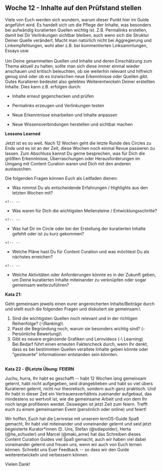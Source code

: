 ## Woche 12 - Inhalte auf den Prüfstand stellen

 Viele von Euch werden sich wundern, warum dieser Punkt hier im Guide
 angeführt wird. Es handelt sich um die Pflege der Inhalte, was
 besonders bei aufwändig kuratierten Quellen wichtig ist. Z.B.
 Permalinks erstellen, damit bei Dir Verlinkungen sichtbar bleiben,
 auch wenn sich die Struktur Deiner Quelle verändert. Macht man
 natürlich nicht bei Aggregierung und Linkempfehlungen, wohl aber z.B.
 bei kommentierten Linksammlungen, Essays usw.\
 \
 Um Deine gesammelten Quellen und Inhalte und deren Einschätzung zum
 Thema aktuell zu halten, sollte man sich diese immer einmal wieder
 anschauen und kritisch beleuchten, ob sie weiterhin relevant und
 hilfreich genug sind oder ob es inzwischen neue Erkenntnisse oder
 Quellen gibt. Gutes Kuratieren bedeutet also gelebtes Weiterentwickeln
 Deiner erstellten Inhalte. Dies kann z.B. erfolgen durch:

-   Inhalte erneut gegenchecken und prüfen

-   Permalinks erzeugen und Verlinkungen testen

-   Neue Erkenntnisse einarbeiten und Inhalte anpassen

-   Neue Wissensverbindungen herstellen und sichtbar machen 

**Lessons Learned**

 Jetzt ist es so weit. Nach 12 Wochen geht die letzte Runde des Circles
 zu Ende und es ist an der Zeit, diese Wochen noch einmal Revue
 passieren zu lassen. Zum Abschluss kannst Du gerne besprechen, was für
 Dich die größten Erkenntnisse, Überraschungen oder Herausforderungen
 im Umgang mit Content Curation waren und Dich mit den anderen
 austauschen.

 Die folgenden Fragen können Euch als Leitfaden dienen:

-   Was nimmst Du als entscheidende Erfahrungen / Highlights aus den
    letzten Wochen mit?

```{=html}
<!-- --
```
-   Was waren für Dich die wichtigsten Meilensteine /
    Entwicklungsschritte?

```{=html}
<!-- --
```
-   Was hat Dir im Circle oder bei der Erstellung der kuratierten
    Inhalte gefehlt oder ist zu kurz gekommen?

```{=html}
<!-- --
```
-   Welche Pläne hast Du für Content Curation und was möchtest Du als
    nächstes erreichen?

```{=html}
<!-- --
```
-   Welche Aktivitäten oder Anforderungen könnte es in der Zukunft
    geben, um Deine kuratierten Inhalte miteinander zu verknüpfen oder
    sogar gemeinsam weiterzuführen?

**Kata 21:**

Geht gemeinsam jeweils einen eurer angereicherten Inhalte/Beiträge durch
und stellt euch die folgenden Fragen und diskutiert sie gemeinsam:\
1. Sind die wichtigsten Quellen noch relevant und in der richtigen
Reihenfolge? (-\Ranking)\
2. Passt die Begründung noch, warum sie besonders wichtig sind? (-\
Persönliche Bewertung)\
3. Gibt es neuere ergänzende Grafiken und Lernvideos (-\ Learning)\
Bei Bedarf führt einen erneuten Faktencheck durch, wenn Ihr denkt, dass
es bei bestimmten Quellen veraltete Inhalte geben könnte oder
\"gesteuerte\" Informationen entstanden sein könnten.\
 

**Kata 22 - \@Letzte Übung: FEIERN**

Juchu, hurra, Ihr habt es geschafft -- habt 12 Wochen lang gemeinsam
gelernt, habt nicht aufgegeben, seid drangeblieben und habt so viel
übers Kuratieren gelernt, nicht nur theoretisch, sondern auch ganz
praktisch. Und Ihr habt in dieser Zeit ein Vertrauensverhältnis
zueinander aufgebaut, das mindestens so wertvoll ist, wie die gemeinsame
Arbeit und von dem Ihr noch lange profitieren werdet. Deswegen ist jetzt
Zeit zum feiern. Trefft euch zu einem gemeinsamen Event (persönlich oder
online) und feiert!  

Wir hoffen, Euch hat die Lernreise mit unserem lernOS-Guide Spaß
gemacht, Ihr habt viel miteinander und voneinander gelernt und seid
jetzt begeisterte Kurator\*innen 😊. Uns, Stefan (@sdiepolder), Herta
(@he_schuster) und Marcel (@maki_amw) hat das Schreiben dieses Content
Curation Guides viel Spaß gemacht, auch wir haben viel dabei voneinander
gelernt und freuen uns, wenn wir auch von Euch lernen können. Schreibt
uns Euer Feedback -- so dass wir den Guide weiterentwickeln und
verbessern können.

Vielen Dank!
